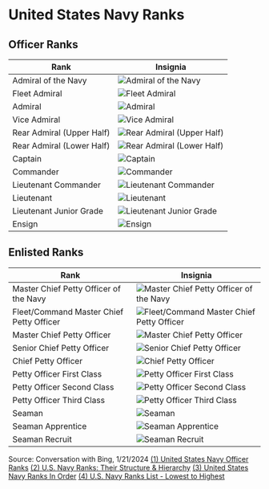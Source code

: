# United States Navy Ranks

## Officer Ranks

| Rank | Insignia |
| --- | --- |
| Admiral of the Navy | ![Admiral of the Navy](https://www.military-ranks.org/images/ranks/navy/admiral-of-the-navy.png) |
| Fleet Admiral | ![Fleet Admiral](https://www.military-ranks.org/images/ranks/navy/fleet-admiral.png) |
| Admiral | ![Admiral](https://www.military-ranks.org/images/ranks/navy/admiral.png) |
| Vice Admiral | ![Vice Admiral](https://www.military-ranks.org/images/ranks/navy/vice-admiral.png) |
| Rear Admiral (Upper Half) | ![Rear Admiral (Upper Half)](https://www.military-ranks.org/images/ranks/navy/rear-admiral-upper-half.png) |
| Rear Admiral (Lower Half) | ![Rear Admiral (Lower Half)](https://www.military-ranks.org/images/ranks/navy/rear-admiral-lower-half.png) |
| Captain | ![Captain](https://www.military-ranks.org/images/ranks/navy/captain.png) |
| Commander | ![Commander](https://www.military-ranks.org/images/ranks/navy/commander.png) |
| Lieutenant Commander | ![Lieutenant Commander](https://www.military-ranks.org/images/ranks/navy/lieutenant-commander.png) |
| Lieutenant | ![Lieutenant](https://www.military-ranks.org/images/ranks/navy/lieutenant.png) |
| Lieutenant Junior Grade | ![Lieutenant Junior Grade](https://www.military-ranks.org/images/ranks/navy/lieutenant-junior-grade.png) |
| Ensign | ![Ensign](https://www.military-ranks.org/images/ranks/navy/ensign.png) |


## Enlisted Ranks

| Rank | Insignia |
| --- | --- |
| Master Chief Petty Officer of the Navy | ![Master Chief Petty Officer of the Navy](https://www.military-ranks.org/images/ranks/navy/master-chief-petty-officer-of-the-navy.png) |
| Fleet/Command Master Chief Petty Officer | ![Fleet/Command Master Chief Petty Officer](https://www.military-ranks.org/images/ranks/navy/fleet-command-master-chief-petty-officer.png) |
| Master Chief Petty Officer | ![Master Chief Petty Officer](https://www.military-ranks.org/images/ranks/navy/master-chief-petty-officer.png) |
| Senior Chief Petty Officer | ![Senior Chief Petty Officer](https://www.military-ranks.org/images/ranks/navy/senior-chief-petty-officer.png) |
| Chief Petty Officer | ![Chief Petty Officer](https://www.military-ranks.org/images/ranks/navy/chief-petty-officer.png) |
| Petty Officer First Class | ![Petty Officer First Class](https://www.military-ranks.org/images/ranks/navy/petty-officer-first-class.png) |
| Petty Officer Second Class | ![Petty Officer Second Class](https://www.military-ranks.org/images/ranks/navy/petty-officer-second-class.png) |
| Petty Officer Third Class | ![Petty Officer Third Class](https://www.military-ranks.org/images/ranks/navy/petty-officer-third-class.png) |
| Seaman | ![Seaman](https://www.military-ranks.org/images/ranks/navy/seaman.png) |
| Seaman Apprentice | ![Seaman Apprentice](https://www.military-ranks.org/images/ranks/navy/seaman-apprentice.png) |
| Seaman Recruit | ![Seaman Recruit](https://www.military-ranks.org/images/ranks/navy/seaman-recruit.png) |

Source: Conversation with Bing, 1/21/2024
[(1) United States Navy Officer Ranks](https://www.military-ranks.org/navy-officer-ranks)
[(2) U.S. Navy Ranks: Their Structure & Hierarchy](https://www.usamm.com/blogs/news/us-navy-ranks)
[(3) United States Navy Ranks In Order](https://www.military-ranks.org/navy)
[(4) U.S. Navy Ranks List - Lowest to Highest](https://www.federalpay.org/military/navy/ranks)
